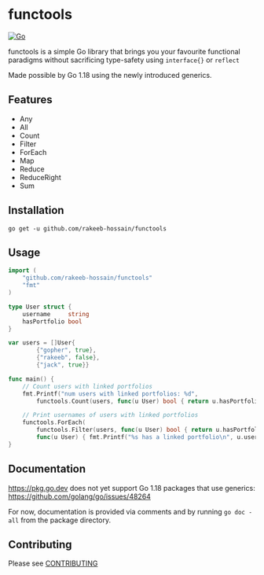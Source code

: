 # functools

[![Go](https://github.com/rakeeb-hossain/functools/actions/workflows/go.yml/badge.svg)](https://github.com/rakeeb-hossain/functools/actions/workflows/go.yml)

functools is a simple Go library that brings you your favourite functional paradigms without sacrificing type-safety using 
`interface{}` or `reflect`

Made possible by Go 1.18 using the newly introduced generics.

## Features
 
- Any
- All
- Count
- Filter
- ForEach
- Map
- Reduce
- ReduceRight
- Sum

## Installation

`go get -u github.com/rakeeb-hossain/functools`

## Usage

```go
import (
    "github.com/rakeeb-hossain/functools"
    "fmt"
)

type User struct {
	username     string
	hasPortfolio bool
}

var users = []User{
		{"gopher", true},
		{"rakeeb", false},
		{"jack", true}}

func main() {
    // Count users with linked portfolios
    fmt.Printf("num users with linked portfolios: %d", 
        functools.Count(users, func(u User) bool { return u.hasPortfolio }))

    // Print usernames of users with linked portfolios
    functools.ForEach(
        functools.Filter(users, func(u User) bool { return u.hasPortfolio }),
        func(u User) { fmt.Printf("%s has a linked portfolio\n", u.username) })
}
```

## Documentation

https://pkg.go.dev does not yet support Go 1.18 packages that use generics: https://github.com/golang/go/issues/48264

For now, documentation is provided via comments and by running `go doc -all` from the package directory. 

## Contributing

Please see [CONTRIBUTING](CONTRIBUTING.md)
